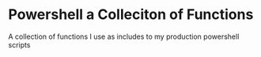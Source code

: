 # Powershell a Colleciton of Functions
A collection of functions I use as includes to my production powershell scripts
